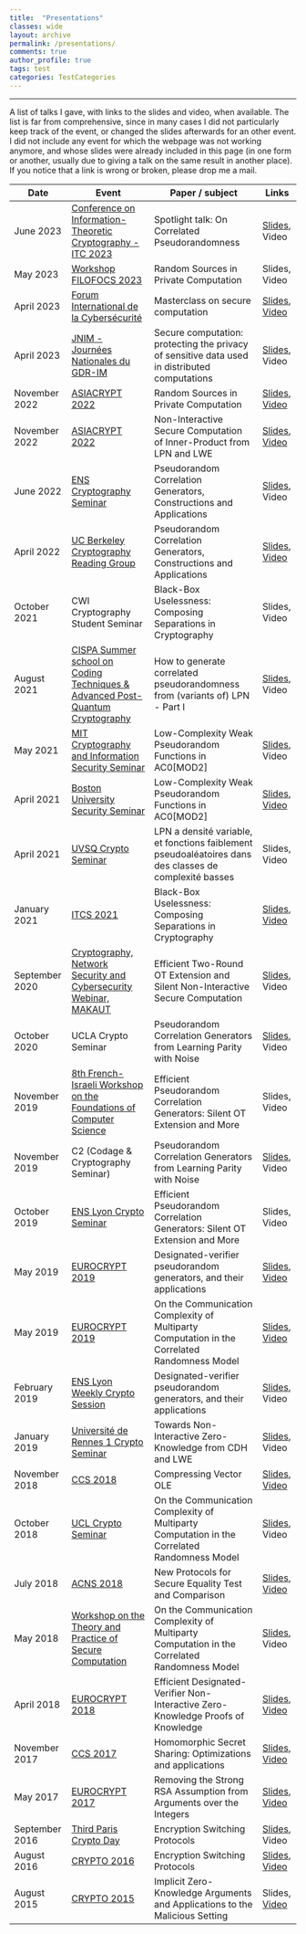 ```yaml
---
title:  "Presentations"
classes: wide
layout: archive
permalink: /presentations/
comments: true
author_profile: true
tags: test
categories: TestCategories
---
```

---

<style>
div {
  text-align: justify;
  text-justify: inter-word;
}
</style>

A list of talks I gave, with links to the slides and video, when available. The list is far from comprehensive, since in many cases I did not particularly keep track of the event, or changed the slides afterwards for an other event. I did not include any event for which the webpage was not working anymore, and whose slides were already included in this page (in one form or another, usually due to giving a talk on the same result in another place). If you notice that a link is wrong or broken, please drop me a mail.

| Date | Event | Paper / subject                                        | Links |
| -----|-----|-------------------------------------------------- | -------------|
| June 2023 | [Conference on Information-Theoretic Cryptography - ITC 2023](https://itcrypto.github.io/2023/2023prog.html) | Spotlight talk: On Correlated Pseudorandomness | [Slides](/assets/slides/itc_2023.pdf), Video |
| May 2023 | [Workshop FILOFOCS 2023](https://www.filofocs.org/filofocs-2023) | Random Sources in Private Computation | Slides, Video|
| April 2023 | [Forum International de la Cybersécurité](https://europe.forum-fic.com/en/programme-2023-2/) | Masterclass on secure computation | [Slides](/assets/slides/presentation_FIC_2023.pdf), [Video](https://www.youtube.com/watch?v=bWdS1SE9UpI)|
| April 2023 | [JNIM - Journées Nationales du GDR-IM](https://jnim2023.sciencesconf.org/) | Secure computation: protecting the privacy of sensitive data used in distributed computations | [Slides](/assets/slides/presentation_GDR_2023.pdf), Video|
| November 2022 | [ASIACRYPT 2022](https://asiacrypt.iacr.org/2022/) | Random Sources in Private Computation | [Slides](/assets/slides/presentation_random_sources_AC2023), [Video](https://www.youtube.com/watch?v=FwmEffEc2-Y) |
| November 2022 | [ASIACRYPT 2022](https://asiacrypt.iacr.org/2022/) | Non-Interactive Secure Computation of Inner-Product from LPN and LWE | [Slides](/assets/slides/presentation_IPLPN_AC2023), [Video](https://www.youtube.com/watch?v=FwmEffEc2-Y) |
| June 2022 | [ENS Cryptography Seminar](https://crypto.di.ens.fr/web2py/index/seminars)  | Pseudorandom Correlation Generators, Constructions and Applications	| [Slides](/assets/slides/presentation_berkeley_2022), Video |
| April 2022 | [UC Berkeley Cryptography Reading Group](https://crypto.eecs.berkeley.edu/reading-group.html)  | Pseudorandom Correlation Generators, Constructions and Applications | [Slides](/assets/slides/presentation_berkeley_2022), [Video](https://drive.google.com/file/d/1aoGP1xc6CncgRtUMHJ6N0NVOIUCftwvZ/view) |
| October 2021 | CWI Cryptography Student Seminar | Black-Box Uselessness: Composing Separations in Cryptography | Slides, Video |
| August 2021 | [CISPA Summer school on Coding Techniques & Advanced Post-Quantum Cryptography](https://cispa.de/en/news-and-events/events-archive/2021/digital-cispa-summer-school-2021)  | How to generate correlated pseudorandomness from (variants of) LPN - Part I	| [Slides](/assets/slides/presentation_cispa_2021.pdf), Video |
| May 2021 | [MIT Cryptography and Information Security Seminar](https://calendar.csail.mit.edu/events/235478)  | Low-Complexity Weak Pseudorandom Functions in AC0[MOD2]	| [Slides](/assets/slides/presentation_pcf_2021.pdf), Video |
| April 2021 | [Boston University Security Seminar](https://www.bu.edu/hic/noteworthy/calendar/?eid=252034)  | Low-Complexity Weak Pseudorandom Functions in AC0[MOD2]	| [Slides](/assets/slides/presentation_pcf_2021.pdf), [Video](https://www.youtube.com/watch?v=zMkH6mbcBdM) |
| April 2021 | [UVSQ Crypto Seminar](https://lmv.math.cnrs.fr/evenenement/crypto-geoffroy-couteau-irif-lpn-a-densite-variable-et-fonctions-faiblement-pseudoaleatoires-dans-des-classes-de-complexite-basses/)  | LPN a densité variable, et fonctions faiblement pseudoaléatoires dans des classes de complexité basses	| Slides, Video |
| January 2021 | [ITCS 2021](http://itcs-conf.org/)  | Black-Box Uselessness: Composing Separations in Cryptography	| [Slides](/assets/slides/presentation_itcs2021.pdf), [Video](https://www.youtube.com/watch?v=bid2q3A_mKI) |
| September 2020 | [Cryptography, Network Security and Cybersecurity Webinar, MAKAUT](https://makautwb.ac.in/) | Efficient Two-Round OT Extension and Silent Non-Interactive Secure Computation | [Slides](/assets/slides/presentation_makaut_september_2020.pdf), Video |
| October 2020 | UCLA Crypto Seminar  | Pseudorandom Correlation Generators from Learning Parity with Noise | [Slides](/assets/slides/presentation_ucla_october_2020.pdf), Video |
| November 2019 | [8th French-Israeli Workshop on the Foundations of Computer Science](https://www.filofocs.org/filofocs-2019)  | Efficient Pseudorandom Correlation Generators: Silent OT Extension and More | Slides, Video |
| November 2019 | C2 (Codage & Cryptography Seminar) |Pseudorandom Correlation Generators from Learning Parity with Noise | [Slides](/assets/slides/presentation_c2_nov_2020.pdf), Video |
| October 2019 | [ENS Lyon Crypto Seminar](http://www.ens-lyon.fr/LIP/AriC/seminar) | Efficient Pseudorandom Correlation Generators: Silent OT Extension and More | Slides, Video |
| May 2019 | [EUROCRYPT 2019](https://eurocrypt.iacr.org/2019/) | Designated-verifier pseudorandom generators, and their applications | [Slides](/assets/slides/presentation_dvnizk_ec2019.pdf), [Video](https://www.youtube.com/watch?v=5-5FnT63pjo) |
| May 2019 | [EUROCRYPT 2019](https://eurocrypt.iacr.org/2019/) | On the Communication Complexity of Multiparty Computation in the Correlated Randomness Model  | [Slides](/assets/slides/presentation_corrmpc_ec2019.pdf), [Video](https://www.youtube.com/watch?v=h-iFK3gArCY) |
| February 2019 | [ENS Lyon Weekly Crypto Session](http://www.ens-lyon.fr/LIP/AriC/weekly-crypto-session) | Designated-verifier pseudorandom generators, and their applications | [Slides](/assets/slides/presentation_dvnizk_2020.pdf), Video |
| January 2019 | [Université de Rennes 1 Crypto Seminar](https://irmar.univ-rennes1.fr/seminaire/cryptographie/geoffroy-couteau) | Towards Non-Interactive Zero-Knowledge from CDH and LWE | [Slides](/assets/slides/presentation_dvnizk_2020.pdf), Video |
| November 2018 | [CCS 2018](https://www.sigsac.org/ccs/CCS2018/index.html) | Compressing Vector OLE | [Slides](/assets/slides/presentation_vole_ccs2018.pdf), [Video](https://www.youtube.com/watch?v=cVs4d7dW3rw) |
| October 2018 | [UCL Crypto Seminar](https://www-crypto.elen.ucl.ac.be/crypto/people/show/489) | On the Communication Complexity of Multiparty Computation in the Correlated Randomness Model | [Slides](/assets/slides/presentation_tpmpc_2018.pdf), Video |
| July 2018 | [ACNS 2018](https://www.cosic.esat.kuleuven.be/events/acns2018/) | New Protocols for Secure Equality Test and Comparison | [Slides](/assets/slides/presentation_acns2018.pdf), [Video](https://www.youtube.com/watch?v=dl8Zdh1n8S0&list=PLiHaXFHjrqYckSOB5FT2wXmMUQHer0nTE&index=8) |
| May 2018 | [Workshop on the Theory and Practice of Secure Computation](https://www.multipartycomputation.com/tpmpc-2018) | On the Communication Complexity of Multiparty Computation in the Correlated Randomness Model | [Slides](/assets/slides/presentation_tpmpc_2018.pdf), Video |
| April 2018 | [EUROCRYPT 2018](https://eurocrypt.iacr.org/2018/index.html) | Efficient Designated-Verifier Non-Interactive Zero-Knowledge Proofs of Knowledge | [Slides](/assets/slides/presentation_ec2018.pdf), [Video](https://www.youtube.com/watch?v=y7h3GcvWp6o) |
| November 2017 | [CCS 2017](https://ccs2017.sigsac.org/)  | Homomorphic Secret Sharing: Optimizations and applications	| [Slides](/assets/slides/presentation_hss_ccs2017.pdf), [Video](https://www.youtube.com/watch?v=qsOFR_oC_4g) |
| May 2017 | [EUROCRYPT 2017](https://eurocrypt.iacr.org/2017/)  | Removing the Strong RSA Assumption from Arguments over the Integers	| [Slides](/assets/slides/presentation_rsa_ec2017.pdf), [Video](https://www.youtube.com/watch?v=xeuQoULDWtI) |
| September 2016 | [Third Paris Crypto Day](https://pariscryptoday.github.io/third.html)  | Encryption Switching Protocols	| [Slides](http://ctic.au.dk/fileadmin/www.ctic.au.dk/PDF/MPC-2016/Presentation_Geoffroy-Couteau.pdf), Video |
| August 2016 | [CRYPTO 2016](https://eurocrypt.iacr.org/2017/)  | Encryption Switching Protocols	| [Slides](http://ctic.au.dk/fileadmin/www.ctic.au.dk/PDF/MPC-2016/Presentation_Geoffroy-Couteau.pdf), [Video](https://www.youtube.com/watch?v=w8ybMi7dzAE) |
| August 2015 | [CRYPTO 2015](https://eurocrypt.iacr.org/2017/)  | Implicit Zero-Knowledge Arguments and Applications to the Malicious Setting	| Slides, [Video](https://www.youtube.com/watch?v=u_zNExEveqU) |